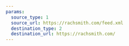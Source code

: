 ```yaml
---
params:
  source_type: 1
  source_url: https://rachsmith.com/feed.xml
  destination_type: 2
  destination_url: https://rachsmith.com/
---
```

